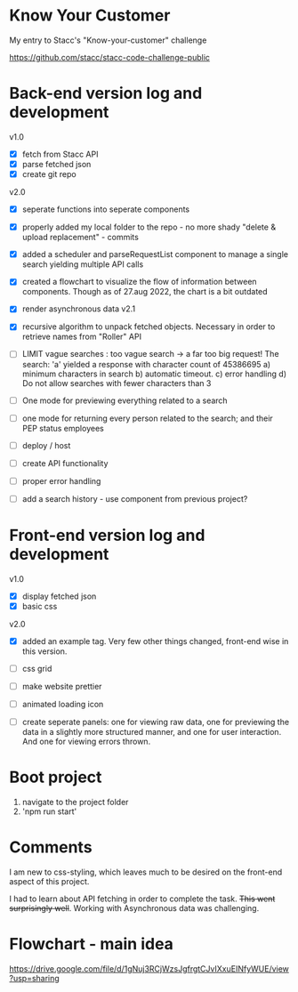 # Know Your Customer
My entry to Stacc's "Know-your-customer" challenge

https://github.com/stacc/stacc-code-challenge-public


# Back-end version log and development
v1.0
- [X] fetch from Stacc API
- [X] parse fetched json
- [X] create git repo

v2.0
- [x] seperate functions into seperate components
- [x] properly added my local folder to the repo - no more shady "delete & upload replacement" - commits
- [x] added a scheduler and parseRequestList component to manage a single search yielding multiple API calls
- [x] created a flowchart to visualize the flow of information between components. Though as of 27.aug 2022, the chart is a bit outdated
- [x] render asynchronous data
v2.1
- [X] recursive algorithm to unpack fetched objects. Necessary in order to retrieve names from "Roller" API
- [ ] LIMIT vague searches : too vague search -> a far too big request! The search: 'a' yielded a response with character count of 45386695
          a)    minimum characters in search
          b)    automatic timeout.
          c)    error handling
          d)    Do not allow searches with fewer characters than 3
          

- [ ] One mode for previewing everything related to a search
- [ ] one mode for returning every person related to the search; and their PEP status
employees
- [ ] deploy / host
- [ ] create API functionality
- [ ] proper error handling
- [ ] add a search history - use component from previous project?

# Front-end version log and development
v1.0
- [X] display fetched json
- [X] basic css

v2.0
- [x] added an example tag. Very few other things changed, front-end wise in this version.
- [ ] css grid
- [ ] make website prettier
- [ ] animated loading icon
- [ ] create seperate panels: one for viewing raw data, one for previewing the data in a slightly more structured manner, and one for user interaction. And one for viewing errors thrown.


# Boot project
1) navigate to the project folder
2) 'npm run start'


# Comments
I am new to css-styling, which leaves much to be desired on the front-end aspect of this project.

I had to learn about API fetching in order to complete the task. ~~This went surprisingly well~~. Working with Asynchronous data was challenging. 

# Flowchart - main idea
https://drive.google.com/file/d/1gNuj3RCjWzsJgfrgtCJvIXxuEINfyWUE/view?usp=sharing


